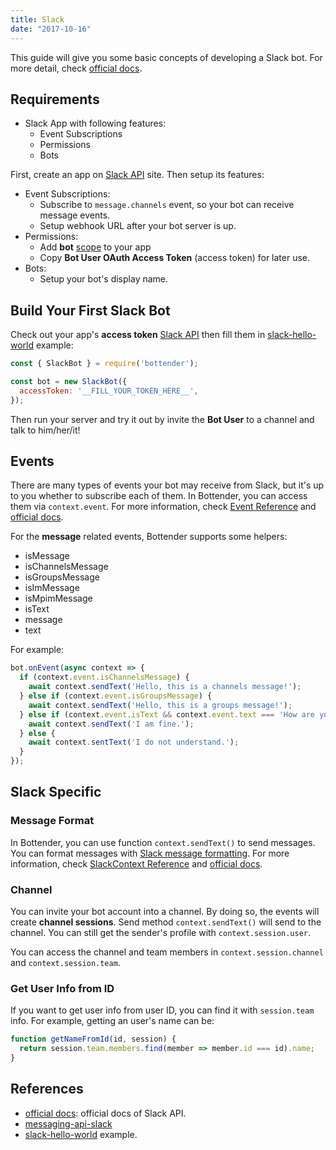```yaml
---
title: Slack
date: "2017-10-16"
---
```


This guide will give you some basic concepts of developing a Slack bot. For more detail, check [official docs](https://api.slack.com/).

## Requirements

* Slack App with following features:
  * Event Subscriptions
  * Permissions
  * Bots

First, create an app on [Slack API](https://api.slack.com/apps?new_app=1) site. Then setup its features:

* Event Subscriptions:
  * Subscribe to `message.channels` event, so your bot can receive message events.
  * Setup webhook URL after your bot server is up.
* Permissions:
  * Add **bot** [scope](https://api.slack.com/bot-users#api_usage) to your app
  * Copy **Bot User OAuth Access Token** (access token) for later use.
* Bots:
  * Setup your bot's display name.

## Build Your First Slack Bot

Check out your app's **access token** [Slack API](https://api.slack.com/apps/) then fill them in [slack-hello-world](https://github.com/Yoctol/bottender/blob/master/examples/slack-hello-world/index.js) example:

```js
const { SlackBot } = require('bottender');

const bot = new SlackBot({
  accessToken: '__FILL_YOUR_TOKEN_HERE__',
});
```

Then run your server and try it out by invite the **Bot User** to a channel and talk to him/her/it!

## Events

There are many types of events your bot may receive from Slack, but it's up to you whether to subscribe each of them. In Bottender, you can access them via `context.event`. For more information, check [Event Reference](./APIReference-Event) and [official docs](https://api.slack.com/events).

For the **message** related events, Bottender supports some helpers:

* isMessage
* isChannelsMessage
* isGroupsMessage
* isImMessage
* isMpimMessage
* isText
* message
* text

For example:

```js
bot.onEvent(async context => {
  if (context.event.isChannelsMessage) {
    await context.sendText('Hello, this is a channels message!');
  } else if (context.event.isGroupsMessage) {
    await context.sendText('Hello, this is a groups message!');
  } else if (context.event.isText && context.event.text === 'How are you?') {
    await context.sendText('I am fine.');
  } else {
    await context.sentText('I do not understand.');
  }
});
```

## Slack Specific

### Message Format

In Bottender, you can use function `context.sendText()` to send messages. You can format messages with [Slack message formatting](https://api.slack.com/docs/message-formatting). For more information, check [SlackContext Reference](./APIReference-SlackContext) and [official docs](https://api.slack.com/methods/chat.postMessage).

### Channel

You can invite your bot account into a channel. By doing so, the events will create **channel sessions**. Send method `context.sendText()` will send to the channel. You can still get the sender's profile with `context.session.user`.

You can access the channel and team members in `context.session.channel` and `context.session.team`.

### Get User Info from ID

If you want to get user info from user ID, you can find it with `session.team` info. For example, getting an user's name can be:

```js
function getNameFromId(id, session) {
  return session.team.members.find(member => member.id === id).name;
}
```

## References

* [official docs](https://api.slack.com/): official docs of Slack API.
* [messaging-api-slack](https://github.com/Yoctol/messaging-apis/tree/master/packages/messaging-api-slack)
* [slack-hello-world](https://github.com/Yoctol/bottender/blob/master/examples/slack-hello-world/index.js) example.
